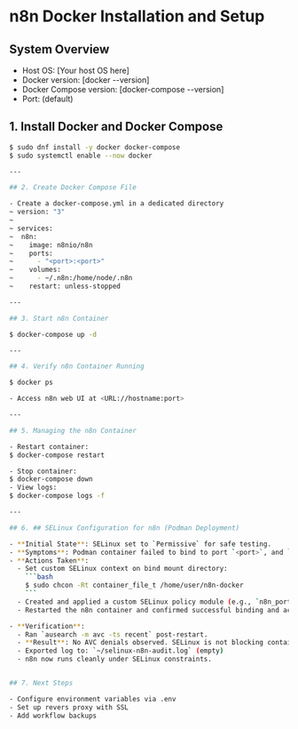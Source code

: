 # n8n Docker Installation and Setup

## System Overview

- Host OS: [Your host OS here]
- Docker version: [docker --version]
- Docker Compose version: [docker-compose --version]
- Port: <port> (default)

## 1. Install Docker and Docker Compose

```bash
$ sudo dnf install -y docker docker-compose
$ sudo systemctl enable --now docker

---

## 2. Create Docker Compose File

- Create a docker-compose.yml in a dedicated directory
~ version: "3"
~
~ services:
~  n8n:
~    image: n8nio/n8n
~    ports:
~      - "<port>:<port>"
~    volumes:
~      - ~/.n8n:/home/node/.n8n
~    restart: unless-stopped

---

## 3. Start n8n Container

$ docker-compose up -d

---

## 4. Verify n8n Container Running

$ docker ps

- Access n8n web UI at <URL://hostname:port>

---

## 5. Managing the n8n Container

- Restart container:
$ docker-compose restart

- Stop container:
$ docker-compose down
- View logs:
$ docker-compose logs -f

---

## 6. ## SELinux Configuration for n8n (Podman Deployment)

- **Initial State**: SELinux set to `Permissive` for safe testing.
- **Symptoms**: Podman container failed to bind to port `<port>`, and `ausearch` showed no relevant AVC denials initially.
- **Actions Taken**:
  - Set custom SELinux context on bind mount directory:
    ```bash
    $ sudo chcon -Rt container_file_t /home/user/n8n-docker
    ```
  - Created and applied a custom SELinux policy module (e.g., `n8n_port.te`) to explicitly allow access.
  - Restarted the n8n container and confirmed successful binding and access via `curl`.

- **Verification**:
  - Ran `ausearch -m avc -ts recent` post-restart.
  - **Result**: No AVC denials observed. SELinux is not blocking container operations.
  - Exported log to: `~/selinux-n8n-audit.log` (empty)
  - n8n now runs cleanly under SELinux constraints.


## 7. Next Steps

- Configure environment variables via .env
- Set up revers proxy with SSL
- Add workflow backups
